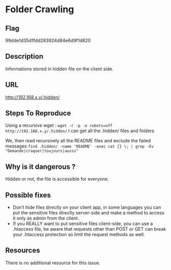 # Folder Crawling

## Flag

99dde1d35d1fdd283924d84e6d9f1d820

## Description

Informations stored in hidden file on the client side.

## URL

http://192.168.x.y/.hidden/

## Steps To Reproduce

Using a recursive wget :
`wget -r -p -e robots=off http://192.168.x.y/.hidden/`
I can get all the .hidden/ files and folders

We, then read recursively all the README files and exclude the failed messages
`find .hidden/ -name 'README' -exec cat {} \; | grep -Ev "Demande|craquer|toujours|aussi"`

## Why is it dangerous ?

Hidden or not, the file is accessible for everyone.

## Possible fixes

- Don't hide files directly on your client app, in some languages you can put the sensitive files directly server-side and make a method to access it only as admin from the client.
- If you REALLY want to put sensitive files client-side, you can use a .htaccess file, be aware that requests other than POST or GET can break your .htaccess protection so limit the request methods as well.

## Resources

There is no additional resource for this issue.
